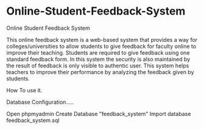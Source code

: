 # Online-Student-Feedback-System

Online Student Feedback System

This online feedback system is a web-based system that provides a way for colleges/universities to allow students to give feedback for faculty online to improve their teaching. Students are required to give feedback using one standard feedback form. In this system the security is also maintained by the result of feedback is only visible to authentic user. This system helps teachers to improve their performance by analyzing the feedback given by students.

How To use it.

Database Configuration.....

Open phpmyadmin Create Database "feedback_system" Import database feedback_system.sql

